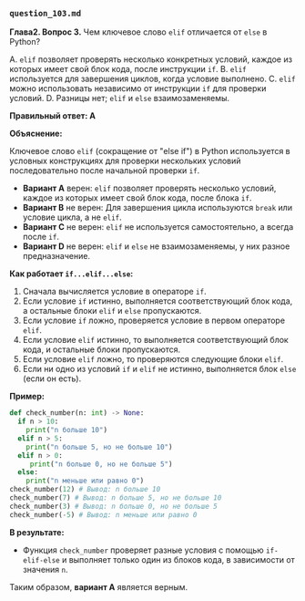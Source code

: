 ### `question_103.md`

**Глава2. Вопрос 3.** Чем ключевое слово `elif` отличается от `else` в Python?

A. `elif` позволяет проверять несколько конкретных условий, каждое из которых имеет свой блок кода, после инструкции `if`.
B. `elif` используется для завершения циклов, когда условие выполнено.
C. `elif` можно использовать независимо от инструкции `if` для проверки условий.
D. Разницы нет; `elif` и `else` взаимозаменяемы.

**Правильный ответ: A**

**Объяснение:**

Ключевое слово `elif` (сокращение от "else if") в Python используется в условных конструкциях для проверки нескольких условий последовательно после начальной проверки `if`.

*   **Вариант A** верен: `elif` позволяет проверять несколько условий, каждое из которых имеет свой блок кода, после блока `if`.
*   **Вариант B** не верен: Для завершения цикла используются `break` или условие цикла, а не `elif`.
*  **Вариант C** не верен: `elif` не используется самостоятельно, а всегда после `if`.
*   **Вариант D** не верен: `elif` и `else` не взаимозаменяемы, у них разное предназначение.

**Как работает `if...elif...else`:**

1.  Сначала вычисляется условие в операторе `if`.
2.  Если условие `if` истинно, выполняется соответствующий блок кода, а остальные блоки `elif` и `else` пропускаются.
3.  Если условие `if` ложно, проверяется условие в первом операторе `elif`.
4.  Если условие `elif` истинно, то выполняется соответствующий блок кода, и остальные блоки пропускаются.
5.  Если условие `elif` ложно, то проверяются следующие блоки `elif`.
6.  Если ни одно из условий `if` и `elif` не истинно, выполняется блок `else` (если он есть).

**Пример:**

```python
def check_number(n: int) -> None:
  if n > 10:
    print("n больше 10")
  elif n > 5:
    print("n больше 5, но не больше 10")
  elif n > 0:
     print("n больше 0, но не больше 5")
  else:
    print("n меньше или равно 0")
check_number(12) # Вывод: n больше 10
check_number(7) # Вывод: n больше 5, но не больше 10
check_number(3) # Вывод: n больше 0, но не больше 5
check_number(-5) # Вывод: n меньше или равно 0
```

**В результате:**
* Функция `check_number` проверяет разные условия с помощью `if-elif-else` и выполняет только один из блоков кода, в зависимости от значения `n`.

Таким образом, **вариант A** является верным.
